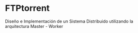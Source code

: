 # FTPtorrent
Diseño e Implementación de un  Sistema Distribuido utilizando la  arquitectura Master - Worker
